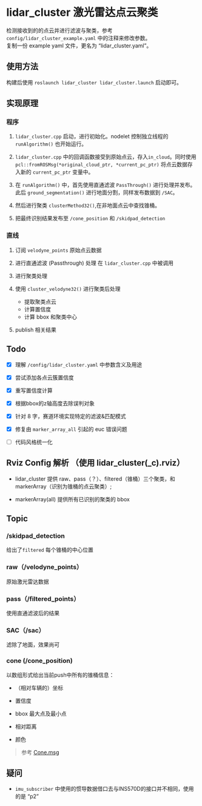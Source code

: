 # lidar_cluster 激光雷达点云聚类

检测接收到的的点云并进行滤波与聚类，参考 `config/lidar_cluster_example.yaml` 中的注释来修改参数。  
复制一份 example yaml 文件，更名为 “lidar_cluster.yaml”。

## 使用方法

构建后使用 `roslaunch lidar_cluster lidar_cluster.launch` 启动即可。

## 实现原理

### 程序

  1. `lidar_cluster.cpp` 启动，进行初始化。nodelet 控制独立线程的 `runAlgorithm()` 也开始运行。

  2. `lidar_cluster.cpp` 中的回调函数接受到原始点云，存入`in_cloud`。同时使用 `pcl::fromROSMsg(*original_cloud_ptr, *current_pc_ptr)` 将点云数据存入新的 `current_pc_ptr` 变量中。

  3. 在 `runAlgorithm()` 中，首先使用直通滤波 `PassThrough()` 进行处理并发布。  
    此后 `ground_segmentation()` 进行地面分割，同样发布数据到 `/SAC`。

  4. 然后进行聚类 `clusterMethod32()`,在非地面点云中查找锥桶。

  5. 把最终识别结果发布至 `/cone_position` 和 `/skidpad_detection`

### 直线

  1. 订阅 `velodyne_points` 原始点云数据

  2. 进行直通滤波 (Passthrough) 处理
    在 `lidar_cluster.cpp` 中被调用

  3. 进行聚类处理

  3. 使用 `cluster_velodyne32()` 进行聚类后处理  
      - 提取聚类点云
      - 计算置信度
      - 计算 bbox 和聚类中心

  4. publish 相关结果

## Todo

- [x] 理解 `/config/lidar_cluster.yaml` 中参数含义及用途

- [x] 尝试添加各点云簇置信度

- [x] 重写置信度计算 

- [x] 根据bbox的z轴高度去除误判对象

- [x] 针对 8 字，赛道环境实现特定的滤波&匹配模式

- [x] 修复由 `marker_array_all` 引起的 euc 错误问题

- [ ] 代码风格统一化


## Rviz Config 解析 （使用 lidar_cluster(_c).rviz）

- lidar_cluster 提供 raw、pass（？）、filtered（锥桶）三个聚类，和markerArray（识别为锥桶的点云聚类）;

- markerArray(all) 提供所有已识别的聚类的 bbox

## Topic

### /skidpad_detection

给出了`filtered` 每个锥桶的中心位置

### raw（/velodyne_points）

原始激光雷达数据

### pass（/filtered_points）

使用直通滤波后的结果

### SAC（/sac）

滤除了地面，效果尚可

### cone (/cone_position)

以数组形式给出当前push中所有的锥桶信息：
  
  - （相对车辆的）坐标
  
  - 置信度

  - bbox 最大点及最小点

  - 相对距离

  - 颜色

> 参考 [Cone.msg](https://github.com/HUAT-FSAC/common_msgs/blob/main/msg/Cone.msg)

## 疑问

- `imu_subscriber` 中使用的惯导数据借口去与INS570D的接口并不相同，使用的是 “p2”
